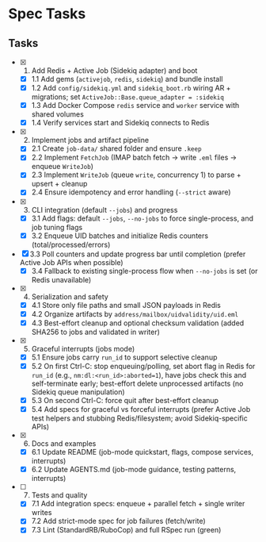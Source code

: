 # Spec Tasks

## Tasks

- [x] 1. Add Redis + Active Job (Sidekiq adapter) and boot
  - [x] 1.1 Add gems (`activejob`, `redis`, `sidekiq`) and bundle install
  - [x] 1.2 Add `config/sidekiq.yml` and `sidekiq_boot.rb` wiring AR + migrations; set `ActiveJob::Base.queue_adapter = :sidekiq`
  - [x] 1.3 Add Docker Compose `redis` service and `worker` service with shared volumes
  - [x] 1.4 Verify services start and Sidekiq connects to Redis

- [x] 2. Implement jobs and artifact pipeline
  - [x] 2.1 Create `job-data/` shared folder and ensure `.keep`
  - [x] 2.2 Implement `FetchJob` (IMAP batch fetch → write `.eml` files → enqueue `WriteJob`)
  - [x] 2.3 Implement `WriteJob` (queue `write`, concurrency 1) to parse + upsert + cleanup
  - [x] 2.4 Ensure idempotency and error handling (`--strict` aware)

- [x] 3. CLI integration (default `--jobs`) and progress
  - [x] 3.1 Add flags: default `--jobs`, `--no-jobs` to force single-process, and job tuning flags
  - [x] 3.2 Enqueue UID batches and initialize Redis counters (total/processed/errors)
- [x] 3.3 Poll counters and update progress bar until completion (prefer Active Job APIs when possible)
  - [x] 3.4 Fallback to existing single-process flow when `--no-jobs` is set (or Redis unavailable)

- [x] 4. Serialization and safety
  - [x] 4.1 Store only file paths and small JSON payloads in Redis
  - [x] 4.2 Organize artifacts by `address/mailbox/uidvalidity/uid.eml`
  - [x] 4.3 Best-effort cleanup and optional checksum validation (added SHA256 to jobs and validated in writer)

- [x] 5. Graceful interrupts (jobs mode)
  - [x] 5.1 Ensure jobs carry `run_id` to support selective cleanup
  - [x] 5.2 On first Ctrl-C: stop enqueuing/polling, set abort flag in Redis for `run_id` (e.g., `nm:dl:<run_id>:aborted=1`), have jobs check this and self-terminate early; best-effort delete unprocessed artifacts (no Sidekiq queue manipulation)
  - [x] 5.3 On second Ctrl-C: force quit after best-effort cleanup
  - [x] 5.4 Add specs for graceful vs forceful interrupts (prefer Active Job test helpers and stubbing Redis/filesystem; avoid Sidekiq-specific APIs)

- [x] 6. Docs and examples
  - [x] 6.1 Update README (job-mode quickstart, flags, compose services, interrupts)
  - [x] 6.2 Update AGENTS.md (job-mode guidance, testing patterns, interrupts)

- [ ] 7. Tests and quality
  - [x] 7.1 Add integration specs: enqueue + parallel fetch + single writer writes
  - [x] 7.2 Add strict-mode spec for job failures (fetch/write)
  - [x] 7.3 Lint (StandardRB/RuboCop) and full RSpec run (green)
